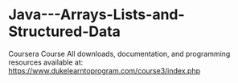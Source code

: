 # Java---Arrays-Lists-and-Structured-Data
Coursera Course
All downloads, documentation, and programming resources available at:
https://www.dukelearntoprogram.com/course3/index.php
